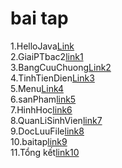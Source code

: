 <h1>bai tap</h1>
1.HelloJava<a href="https://github.com/FASTTRACKSE/FTJD1803/blob/master/Thuan/HelloJava/src/HelloJava.java">Link</a><br/>
2.GiaiPTbac2<a href="https://github.com/FASTTRACKSE/FTJD1803/blob/master/Thuan/HelloJava/src/GiaiPt.java">link1</a><br/>
3.BangCuuChuong<a href="https://github.com/FASTTRACKSE/FTJD1803/blob/master/Thuan/bangCuuChuong/src/bangCuuChuong/bCC.java">Link2</a><br/>
4.TinhTienDien<a href="https://github.com/FASTTRACKSE/FTJD1803/blob/master/Thuan/bangCuuChuong/src/bangCuuChuong/TinhTienDien.java">Link3</a><br/>
5.Menu<a href="https://github.com/FASTTRACKSE/FTJD1803/blob/master/Thuan/bangCuuChuong/src/bangCuuChuong/Menu.java">Link4</a><br/>
6.sanPham<a href="https://github.com/FASTTRACKSE/FTJD1803/tree/master/Thuan/ManagementSanPham">link5</a><br/>
7.HinhHoc<a href="https://github.com/FASTTRACKSE/FTJD1803/tree/master/Thuan/HinhHoc">link6</a><br/>
8.QuanLiSinhVien<a href="https://github.com/FASTTRACKSE/FTJD1803/tree/master/Thuan/ManagementStudents">link7</a><br/>
9.DocLuuFile<a href="https://github.com/FASTTRACKSE/FTJD1803/tree/master/Thuan/AssignmentSeven">link8</a><br/>
10.baitap<a href="https://github.com/FASTTRACKSE/FTJD1803/tree/master/Thuan/QuanLiBanSach">link9</a><br/>
11.Tổng kết<a href="https://github.com/FASTTRACKSE/FTJD1803/tree/master/Thuan/QuanLiDoiBong">link10</a><br/>
